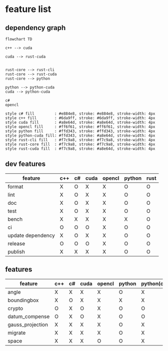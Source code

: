 # feature list

## dependency graph

```mermaid
flowchart TD

c++ --> cuda

cuda --> rust-cuda


rust-core --> rust-cli
rust-core --> rust-cuda
rust-core --> python

python --> python-cuda
cuda --> python-cuda

c#
opencl

style c# fill         : #e884e8, stroke: #e884e8, stroke-width: 4px
style c++ fill        : #6da9ff, stroke: #6da9ff, stroke-width: 4px
style cuda fill       : #a8e64d, stroke: #a8e64d, stroke-width: 4px
style opencl fill     : #ff6f61, stroke: #ff6f61, stroke-width: 4px
style python fill     : #ffd343, stroke: #ffd343, stroke-width: 4px
style python-cuda fill: #ffd343, stroke: #a8e64d, stroke-width: 4px
style rust-cli fill   : #f7c9a8, stroke: #f7c9a8, stroke-width: 4px
style rust-core fill  : #f7c9a8, stroke: #f7c9a8, stroke-width: 4px
style rust-cuda fill  : #f7c9a8, stroke: #a8e64d, stroke-width: 4px
```

## dev features

| feature           | c++ | c#  | cuda | opencl | python | rust |
| ----------------- | --- | --- | ---- | ------ | ------ | ---- |
| format            | X   | O   | X    | X      | O      | O    |
| lint              | X   | O   | X    | X      | O      | O    |
| doc               | X   | O   | X    | X      | O      | O    |
| test              | X   | O   | X    | X      | O      | O    |
| bench             | X   | X   | X    | X      | X      | O    |
| ci                | O   | O   | O    | X      | O      | O    |
| update dependency | X   | O   | X    | X      | O      | O    |
| release           | O   | O   | O    | X      | O      | O    |
| publish           | X   | X   | X    | X      | O      | O    |

## features

| feature          | c++ | c#  | cuda | opencl | python | python(cuda) | rust | rust(cuda) |
| ---------------- | --- | --- | ---- | ------ | ------ | ------------ | ---- | ---------- |
| angle            | X   | X   | X    | X      | O      | X            | O    | X          |
| boundingbox      | X   | O   | X    | X      | X      | X            | X    | X          |
| crypto           | O   | X   | O    | X      | O      | O            | O    | O          |
| datum_compense   | O   | X   | O    | X      | O      | O            | O    | O          |
| gauss_projection | X   | X   | X    | X      | O      | X            | O    | X          |
| migrate          | X   | X   | X    | X      | O      | X            | O    | X          |
| space            | X   | X   | X    | O      | O      | X            | O    | X          |
